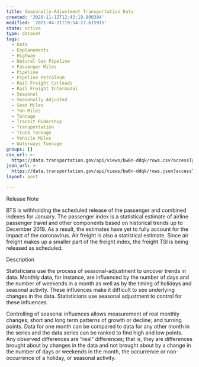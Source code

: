 ```yaml
---
title: Seasonally-Adjustment Transportation Data
created: '2020-11-12T12:43:19.900394'
modified: '2021-04-21T19:54:27.615915'
state: active
type: dataset
tags:
  - Data
  - Enplanements
  - Highway
  - Natural Gas Pipeline
  - Passenger Miles
  - Pipeline
  - Pipeline Petroleum
  - Rail Freight Carloads
  - Rail Freight Intermodal
  - Seasonal
  - Seasonally Adjusted
  - Seat Miles
  - Ton Miles
  - Tonnage
  - Transit Ridership
  - Transportation
  - Truck Tonnage
  - Vehicle Miles
  - Waterways Tonnage
groups: []
csv_url: >-
  https://data.transportation.gov/api/views/bw6n-ddqk/rows.csv?accessType=DOWNLOAD
json_url: >-
  https://data.transportation.gov/api/views/bw6n-ddqk/rows.json?accessType=DOWNLOAD
layout: post

---
```

Release Note

BTS is withholding the scheduled release of the passenger and combined indexes for January. The passenger index is a statistical estimate of airline passenger travel and other components based on historical trends up to December 2019. As a result, the estimates have yet to fully account for the impact of the coronavirus. Air freight is also a statistical estimate. Since air freight makes up a smaller part of the freight index, the freight TSI is being released as scheduled.

Description 

Statisticians use the process of seasonal-adjustment to uncover trends in data. Monthly data, for instance, are influenced by the number of days and the number of weekends in a month as well as by the timing of holidays and seasonal activity. These influences make it difficult to see underlying changes in the data. Statisticians use seasonal adjustment to control for these influences.

Controlling of seasonal influences allows measurement of real monthly changes; short and long term patterns of growth or decline; and turning points. Data for one month can be compared to data for any other month in the series and the data series can be ranked to find high and low points. Any observed differences are “real” differences; that is, they are differences brought about by changes in the data and not brought about by a change in the number of days or weekends in the month, the occurrence or non-occurrence of a holiday, or seasonal activity.
